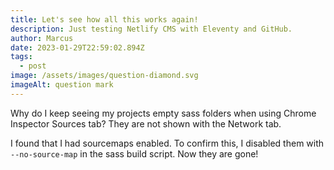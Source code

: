 ```yaml
---
title: Let's see how all this works again!
description: Just testing Netlify CMS with Eleventy and GitHub.
author: Marcus
date: 2023-01-29T22:59:02.894Z
tags:
  - post
image: /assets/images/question-diamond.svg
imageAlt: question mark
---
```

W﻿hy do I keep seeing my projects empty sass folders when using Chrome Inspector Sources tab?  They are not shown with the Network tab.

I﻿ found that I had sourcemaps enabled.  To confirm this, I disabled them with `--no-source-map` in the sass build script. Now they are gone!